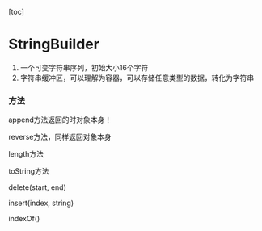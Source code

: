 [toc]

# StringBuilder

1. 一个可变字符串序列，初始大小16个字符
2. 字符串缓冲区，可以理解为容器，可以存储任意类型的数据，转化为字符串

### 方法

append方法返回的时对象本身！

reverse方法，同样返回对象本身

length方法

toString方法

delete(start, end)

insert(index, string)

indexOf()	



